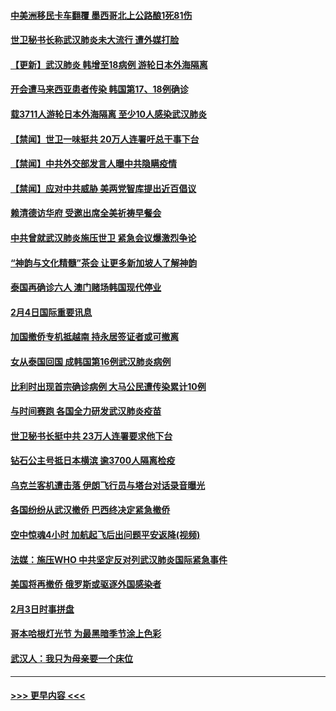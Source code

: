 #### [中美洲移民卡车翻覆 墨西哥北上公路酿1死81伤](../pages/prog202/a102769703.md?t=02051644) 
#### [世卫秘书长称武汉肺炎未大流行 遭外媒打脸](../pages/prog202/a102769679.md?t=02051644) 
#### [【更新】武汉肺炎 韩增至18病例 游轮日本外海隔离](../pages/prog202/a102758911.md?t=02051644) 
#### [开会遭马来西亚患者传染 韩国第17、18例确诊](../pages/prog202/a102769600.md?t=02051644) 
#### [载3711人游轮日本外海隔离 至少10人感染武汉肺炎](../pages/prog202/a102769538.md?t=02051644) 
#### [【禁闻】世卫一味挺共 20万人连署吁总干事下台](../pages/prog202/a102769445.md?t=02051644) 
#### [【禁闻】中共外交部发言人曝中共隐瞒疫情](../pages/prog202/a102769400.md?t=02051644) 
#### [【禁闻】应对中共威胁 美两党智库提出近百倡议](../pages/prog202/a102769357.md?t=02051644) 
#### [赖清德访华府  受邀出席全美祈祷早餐会](../pages/prog202/a102769350.md?t=02051644) 
#### [中共曾就武汉肺炎施压世卫 紧急会议爆激烈争论](../pages/prog202/a102769312.md?t=02051644) 
#### [“神韵与文化精髓”茶会 让更多新加坡人了解神韵](../pages/prog202/a102769286.md?t=02051644) 
#### [泰国再确诊六人 澳门赌场韩国现代停业](../pages/prog202/a102769239.md?t=02051644) 
#### [2月4日国际重要讯息](../pages/prog202/a102768884.md?t=02051644) 
#### [加国撤侨专机抵越南 持永居签证者或可撤离](../pages/prog202/a102768877.md?t=02051644) 
#### [女从泰国回国 成韩国第16例武汉肺炎病例](../pages/prog202/a102768669.md?t=02051644) 
#### [比利时出现首宗确诊病例 大马公民遭传染累计10例](../pages/prog202/a102768824.md?t=02051644) 
#### [与时间赛跑 各国全力研发武汉肺炎疫苗](../pages/prog202/a102768738.md?t=02051644) 
#### [世卫秘书长挺中共 23万人连署要求他下台](../pages/prog202/a102768717.md?t=02051644) 
#### [钻石公主号抵日本横滨 逾3700人隔离检疫](../pages/prog202/a102768714.md?t=02051644) 
#### [乌克兰客机遭击落 伊朗飞行员与塔台对话录音曝光](../pages/prog202/a102768645.md?t=02051644) 
#### [各国纷纷从武汉撤侨 巴西终决定紧急撤侨](../pages/prog202/a102768630.md?t=02051644) 
#### [空中惊魂4小时 加航起飞后出问题平安返降(视频)](../pages/prog202/a102768601.md?t=02051644) 
#### [法媒：施压WHO 中共坚定反对列武汉肺炎国际紧急事件](../pages/prog202/a102768584.md?t=02051644) 
#### [美国将再撤侨 俄罗斯或驱逐外国感染者](../pages/prog202/a102768247.md?t=02051644) 
#### [2月3日时事拼盘](../pages/prog202/a102768402.md?t=02051644) 
#### [哥本哈根灯光节 为最黑暗季节涂上色彩](../pages/prog202/a102768369.md?t=02051644) 
#### [武汉人：我只为母亲要一个床位](../pages/prog202/a102768250.md?t=02051644) 

----
#### [ >>> 更早内容 <<< ](../indexes/prog202-earlier.md)
